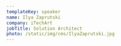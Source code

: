 ```yaml
---
templateKey: speaker
name: Ilya Zaprutski
company: iTechArt
jobTitle: Solution Architect
photo: /static/img/cms/IlyaZaprutski.jpg
---
```


